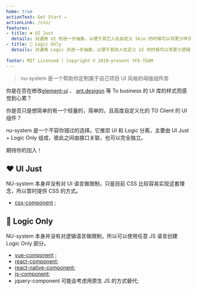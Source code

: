 ```yaml
---
home: true
actionText: Get Start →
actionLink: /css/
features:
- title: ❤️ UI Just 
  details: 对通用 UI 的进一步抽象，以便于其它人在自定义 Skin 的时候可以写更少样式代码，更像是一个 UI 接口规范
- title: 🌊 Logic Only 
  details: 对通用 Logic 对进一步抽象，以便于其他人在定义 UI 的时候可以写更少逻辑代码，更像是一个 Logic 接口规范
  
footer: MIT Licensed | Copyright © 2019-present YFE-TEAM
---
```

> nu-system 是一个帮助你定制属于自己项目 UI 风格的母版组件库

你是在否在修改[element-ui](https://element.eleme.io/) 、 [ant.desigon](https://ant.design/index-cn) 等 To business 的 UI 库的样式而感觉到心累？

你是否只是想简单的有一个轻量的，简单的，且高度自定义化的 TO Client 的 UI 组件？

nu-system 是一个不容你错过的选择。它推崇 UI 和 Logic 分离，主要由 UI Just + Logic Only 组成，彼此之间由接口关联，也可以完全独立。

期待你的加入！

## ❤️ UI Just

NU-system 本身并没有对 UI 语言做限制，只是目前 CSS 比较容易实现这套理念，所以暂时提供 CSS 的方式。

- [css-component](/css/) ;

## 🌊 Logic Only

NU-system 本身并没有对逻辑语言做限制，所以可以使用任意 JS 语言创建 Logic Only 部分。

- [vue-component](/vue/) ;
- [react-component](/react/);
- [react-native-component](/react-native/);
- [js-component](/js/);
- jquery-component 可能会考虑用原生 JS 的方式替代;
